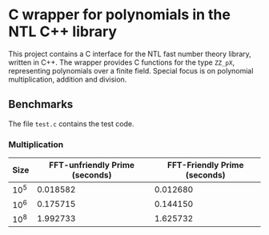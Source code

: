 # C wrapper for polynomials in the NTL C++ library

This project contains a C interface for the NTL fast number theory library, written in C++. The wrapper provides C functions for the type `ZZ_pX`, representing polynomials over a finite field. Special focus is on polynomial multiplication, addition and division. 

## Benchmarks

The file `test.c` contains the test code. 

### Multiplication

| Size | FFT-unfriendly Prime (seconds) | FFT-Friendly Prime (seconds) |
|---|---|---|
| $10^5$ | 0.018582 | 0.012680 |
| $10^6$ | 0.175715 | 0.144150 |
| $10^8$ | 1.992733 | 1.625732 |
